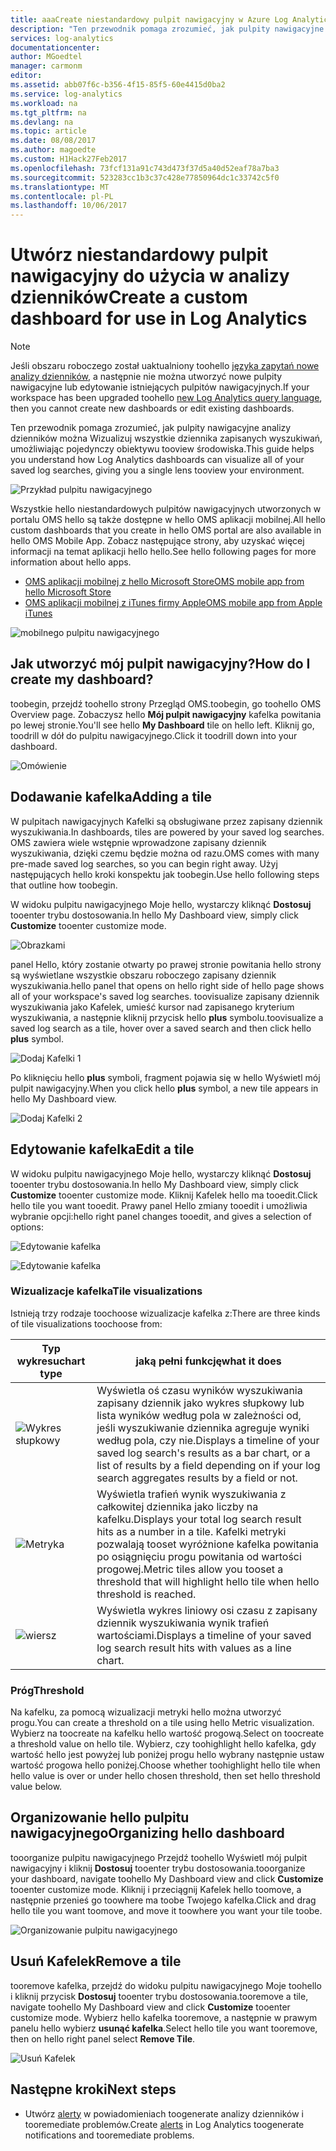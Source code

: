 ```yaml
---
title: aaaCreate niestandardowy pulpit nawigacyjny w Azure Log Analytics | Dokumentacja firmy Microsoft
description: "Ten przewodnik pomaga zrozumieć, jak pulpity nawigacyjne analizy dzienników można Wizualizuj wszystkie dziennika zapisanych wyszukiwań, umożliwiając pojedynczy obiektywu tooview środowiska."
services: log-analytics
documentationcenter: 
author: MGoedtel
manager: carmonm
editor: 
ms.assetid: abb07f6c-b356-4f15-85f5-60e4415d0ba2
ms.service: log-analytics
ms.workload: na
ms.tgt_pltfrm: na
ms.devlang: na
ms.topic: article
ms.date: 08/08/2017
ms.author: magoedte
ms.custom: H1Hack27Feb2017
ms.openlocfilehash: 73fcf131a91c743d473f37d5a40d52eaf78a7ba3
ms.sourcegitcommit: 523283cc1b3c37c428e77850964dc1c33742c5f0
ms.translationtype: MT
ms.contentlocale: pl-PL
ms.lasthandoff: 10/06/2017
---
```

# <a name="create-a-custom-dashboard-for-use-in-log-analytics"></a><span data-ttu-id="5f61e-103">Utwórz niestandardowy pulpit nawigacyjny do użycia w analizy dzienników</span><span class="sxs-lookup"><span data-stu-id="5f61e-103">Create a custom dashboard for use in Log Analytics</span></span>

>[!NOTE]
> <span data-ttu-id="5f61e-104">Jeśli obszaru roboczego został uaktualniony toohello [języka zapytań nowe analizy dzienników](log-analytics-log-search-upgrade.md), a następnie nie można utworzyć nowe pulpity nawigacyjne lub edytowanie istniejących pulpitów nawigacyjnych.</span><span class="sxs-lookup"><span data-stu-id="5f61e-104">If your workspace has been upgraded toohello [new Log Analytics query language](log-analytics-log-search-upgrade.md), then you cannot create new dashboards or edit existing dashboards.</span></span> 

<span data-ttu-id="5f61e-105">Ten przewodnik pomaga zrozumieć, jak pulpity nawigacyjne analizy dzienników można Wizualizuj wszystkie dziennika zapisanych wyszukiwań, umożliwiając pojedynczy obiektywu tooview środowiska.</span><span class="sxs-lookup"><span data-stu-id="5f61e-105">This guide helps you understand how Log Analytics dashboards can visualize all of your saved log searches, giving you a single lens tooview your environment.</span></span>

![Przykład pulpitu nawigacyjnego](./media/log-analytics-dashboards/oms-dashboards-example-dash.png)

<span data-ttu-id="5f61e-107">Wszystkie hello niestandardowych pulpitów nawigacyjnych utworzonych w portalu OMS hello są także dostępne w hello OMS aplikacji mobilnej.</span><span class="sxs-lookup"><span data-stu-id="5f61e-107">All hello custom dashboards that you create in hello OMS portal are also available in hello OMS Mobile App.</span></span> <span data-ttu-id="5f61e-108">Zobacz następujące strony, aby uzyskać więcej informacji na temat aplikacji hello hello.</span><span class="sxs-lookup"><span data-stu-id="5f61e-108">See hello following pages for more information about hello apps.</span></span>

* [<span data-ttu-id="5f61e-109">OMS aplikacji mobilnej z hello Microsoft Store</span><span class="sxs-lookup"><span data-stu-id="5f61e-109">OMS mobile app from hello Microsoft Store</span></span>](http://www.windowsphone.com/store/app/operational-insights/4823b935-83ce-466c-82bb-bd0a3f58d865)
* [<span data-ttu-id="5f61e-110">OMS aplikacji mobilnej z iTunes firmy Apple</span><span class="sxs-lookup"><span data-stu-id="5f61e-110">OMS mobile app from Apple iTunes</span></span>](https://itunes.apple.com/app/microsoft-operations-management/id1042424859?mt=8)

![mobilnego pulpitu nawigacyjnego](./media/log-analytics-dashboards/oms-search-mobile.png)

## <a name="how-do-i-create-my-dashboard"></a><span data-ttu-id="5f61e-112">Jak utworzyć mój pulpit nawigacyjny?</span><span class="sxs-lookup"><span data-stu-id="5f61e-112">How do I create my dashboard?</span></span>
<span data-ttu-id="5f61e-113">toobegin, przejdź toohello strony Przegląd OMS.</span><span class="sxs-lookup"><span data-stu-id="5f61e-113">toobegin, go toohello OMS Overview page.</span></span> <span data-ttu-id="5f61e-114">Zobaczysz hello **Mój pulpit nawigacyjny** kafelka powitania po lewej stronie.</span><span class="sxs-lookup"><span data-stu-id="5f61e-114">You'll see hello **My Dashboard** tile on hello left.</span></span> <span data-ttu-id="5f61e-115">Kliknij go, toodrill w dół do pulpitu nawigacyjnego.</span><span class="sxs-lookup"><span data-stu-id="5f61e-115">Click it toodrill down into your dashboard.</span></span>

![Omówienie](./media/log-analytics-dashboards/oms-dashboards-overview.png)

## <a name="adding-a-tile"></a><span data-ttu-id="5f61e-117">Dodawanie kafelka</span><span class="sxs-lookup"><span data-stu-id="5f61e-117">Adding a tile</span></span>
<span data-ttu-id="5f61e-118">W pulpitach nawigacyjnych Kafelki są obsługiwane przez zapisany dziennik wyszukiwania.</span><span class="sxs-lookup"><span data-stu-id="5f61e-118">In dashboards, tiles are powered by your saved log searches.</span></span> <span data-ttu-id="5f61e-119">OMS zawiera wiele wstępnie wprowadzone zapisany dziennik wyszukiwania, dzięki czemu będzie można od razu.</span><span class="sxs-lookup"><span data-stu-id="5f61e-119">OMS comes with many pre-made saved log searches, so you can begin right away.</span></span> <span data-ttu-id="5f61e-120">Użyj następujących hello kroki konspektu jak toobegin.</span><span class="sxs-lookup"><span data-stu-id="5f61e-120">Use hello following steps that outline how toobegin.</span></span>

<span data-ttu-id="5f61e-121">W widoku pulpitu nawigacyjnego Moje hello, wystarczy kliknąć **Dostosuj** tooenter trybu dostosowania.</span><span class="sxs-lookup"><span data-stu-id="5f61e-121">In hello My Dashboard view, simply click **Customize** tooenter customize mode.</span></span>

![Obrazkami](./media/log-analytics-dashboards/oms-dashboards-pictorial01.png)

 <span data-ttu-id="5f61e-123">panel Hello, który zostanie otwarty po prawej stronie powitania hello strony są wyświetlane wszystkie obszaru roboczego zapisany dziennik wyszukiwania.</span><span class="sxs-lookup"><span data-stu-id="5f61e-123">hello panel that opens on hello right side of hello page shows all of your workspace's saved log searches.</span></span> <span data-ttu-id="5f61e-124">toovisualize zapisany dziennik wyszukiwania jako Kafelek, umieść kursor nad zapisanego kryterium wyszukiwania, a następnie kliknij przycisk hello **plus** symbolu.</span><span class="sxs-lookup"><span data-stu-id="5f61e-124">toovisualize a saved log search as a tile,  hover over a saved search and then click hello **plus** symbol.</span></span>

![Dodaj Kafelki 1](./media/log-analytics-dashboards/oms-dashboards-pictorial02.png)

<span data-ttu-id="5f61e-126">Po kliknięciu hello **plus** symboli, fragment pojawia się w hello Wyświetl mój pulpit nawigacyjny.</span><span class="sxs-lookup"><span data-stu-id="5f61e-126">When you click hello **plus** symbol, a new tile appears in hello My Dashboard view.</span></span>

![Dodaj Kafelki 2](./media/log-analytics-dashboards/oms-dashboards-pictorial03.png)

## <a name="edit-a-tile"></a><span data-ttu-id="5f61e-128">Edytowanie kafelka</span><span class="sxs-lookup"><span data-stu-id="5f61e-128">Edit a tile</span></span>
<span data-ttu-id="5f61e-129">W widoku pulpitu nawigacyjnego Moje hello, wystarczy kliknąć **Dostosuj** tooenter trybu dostosowania.</span><span class="sxs-lookup"><span data-stu-id="5f61e-129">In hello My Dashboard view, simply click  **Customize** tooenter customize mode.</span></span> <span data-ttu-id="5f61e-130">Kliknij Kafelek hello ma tooedit.</span><span class="sxs-lookup"><span data-stu-id="5f61e-130">Click hello tile you want tooedit.</span></span> <span data-ttu-id="5f61e-131">Prawy panel Hello zmiany tooedit i umożliwia wybranie opcji:</span><span class="sxs-lookup"><span data-stu-id="5f61e-131">hello right panel changes tooedit, and gives a selection of options:</span></span>

![Edytowanie kafelka](./media/log-analytics-dashboards/oms-dashboards-pictorial04.png)

![Edytowanie kafelka](./media/log-analytics-dashboards/oms-dashboards-pictorial05.png)

### <a name="tile-visualizations"></a><span data-ttu-id="5f61e-134">Wizualizacje kafelka</span><span class="sxs-lookup"><span data-stu-id="5f61e-134">Tile visualizations</span></span>
<span data-ttu-id="5f61e-135">Istnieją trzy rodzaje toochoose wizualizacje kafelka z:</span><span class="sxs-lookup"><span data-stu-id="5f61e-135">There are three kinds of tile visualizations toochoose from:</span></span>

| <span data-ttu-id="5f61e-136">Typ wykresu</span><span class="sxs-lookup"><span data-stu-id="5f61e-136">chart type</span></span> | <span data-ttu-id="5f61e-137">jaką pełni funkcję</span><span class="sxs-lookup"><span data-stu-id="5f61e-137">what it does</span></span> |
| --- | --- |
| ![Wykres słupkowy](./media/log-analytics-dashboards/oms-dashboards-bar-chart.png) |<span data-ttu-id="5f61e-139">Wyświetla oś czasu wyników wyszukiwania zapisany dziennik jako wykres słupkowy lub lista wyników według pola w zależności od, jeśli wyszukiwanie dziennika agreguje wyniki według pola, czy nie.</span><span class="sxs-lookup"><span data-stu-id="5f61e-139">Displays a timeline of your saved log search's results as a bar chart, or a list of results by a field depending on if your log search aggregates results by a field or not.</span></span> |
| ![Metryka](./media/log-analytics-dashboards/oms-dashboards-metric.png) |<span data-ttu-id="5f61e-141">Wyświetla trafień wynik wyszukiwania z całkowitej dziennika jako liczby na kafelku.</span><span class="sxs-lookup"><span data-stu-id="5f61e-141">Displays your total log search result hits as a number in a tile.</span></span> <span data-ttu-id="5f61e-142">Kafelki metryki pozwalają tooset wyróżnione kafelka powitania po osiągnięciu progu powitania od wartości progowej.</span><span class="sxs-lookup"><span data-stu-id="5f61e-142">Metric tiles allow you tooset a threshold that will highlight hello tile when hello threshold is reached.</span></span> |
| ![wiersz](./media/log-analytics-dashboards/oms-dashboards-line.png) |<span data-ttu-id="5f61e-144">Wyświetla wykres liniowy osi czasu z zapisany dziennik wyszukiwania wynik trafień wartościami.</span><span class="sxs-lookup"><span data-stu-id="5f61e-144">Displays a timeline of your saved log search result hits with values as a line chart.</span></span> |

### <a name="threshold"></a><span data-ttu-id="5f61e-145">Próg</span><span class="sxs-lookup"><span data-stu-id="5f61e-145">Threshold</span></span>
<span data-ttu-id="5f61e-146">Na kafelku, za pomocą wizualizacji metryki hello można utworzyć progu.</span><span class="sxs-lookup"><span data-stu-id="5f61e-146">You can create a threshold on a tile using hello Metric visualization.</span></span> <span data-ttu-id="5f61e-147">Wybierz na toocreate na kafelku hello wartość progową.</span><span class="sxs-lookup"><span data-stu-id="5f61e-147">Select on toocreate a threshold value on hello tile.</span></span> <span data-ttu-id="5f61e-148">Wybierz, czy toohighlight hello kafelka, gdy wartość hello jest powyżej lub poniżej progu hello wybrany następnie ustaw wartość progowa hello poniżej.</span><span class="sxs-lookup"><span data-stu-id="5f61e-148">Choose whether toohighlight hello tile when hello value is over or under hello chosen threshold, then set hello threshold value below.</span></span>

## <a name="organizing-hello-dashboard"></a><span data-ttu-id="5f61e-149">Organizowanie hello pulpitu nawigacyjnego</span><span class="sxs-lookup"><span data-stu-id="5f61e-149">Organizing hello dashboard</span></span>
<span data-ttu-id="5f61e-150">tooorganize pulpitu nawigacyjnego Przejdź toohello Wyświetl mój pulpit nawigacyjny i kliknij **Dostosuj** tooenter trybu dostosowania.</span><span class="sxs-lookup"><span data-stu-id="5f61e-150">tooorganize your dashboard, navigate toohello My Dashboard view and click **Customize** tooenter customize mode.</span></span> <span data-ttu-id="5f61e-151">Kliknij i przeciągnij Kafelek hello toomove, a następnie przenieś go toowhere ma toobe Twojego kafelka.</span><span class="sxs-lookup"><span data-stu-id="5f61e-151">Click and drag hello tile you want toomove, and move it toowhere you want your tile toobe.</span></span>

![Organizowanie pulpitu nawigacyjnego](./media/log-analytics-dashboards/oms-dashboards-organize.png)

## <a name="remove-a-tile"></a><span data-ttu-id="5f61e-153">Usuń Kafelek</span><span class="sxs-lookup"><span data-stu-id="5f61e-153">Remove a tile</span></span>
<span data-ttu-id="5f61e-154">tooremove kafelka, przejdź do widoku pulpitu nawigacyjnego Moje toohello i kliknij przycisk **Dostosuj** tooenter trybu dostosowania.</span><span class="sxs-lookup"><span data-stu-id="5f61e-154">tooremove a tile, navigate toohello My Dashboard view and click **Customize** tooenter customize mode.</span></span> <span data-ttu-id="5f61e-155">Wybierz hello kafelka tooremove, a następnie w prawym panelu hello wybierz **usunąć kafelka**.</span><span class="sxs-lookup"><span data-stu-id="5f61e-155">Select hello tile you want tooremove, then on hello right panel select **Remove Tile**.</span></span>

![Usuń Kafelek](./media/log-analytics-dashboards/oms-dashboards-remove-tile.png)

## <a name="next-steps"></a><span data-ttu-id="5f61e-157">Następne kroki</span><span class="sxs-lookup"><span data-stu-id="5f61e-157">Next steps</span></span>
* <span data-ttu-id="5f61e-158">Utwórz [alerty](log-analytics-alerts.md) w powiadomieniach toogenerate analizy dzienników i tooremediate problemów.</span><span class="sxs-lookup"><span data-stu-id="5f61e-158">Create [alerts](log-analytics-alerts.md) in Log Analytics toogenerate notifications and tooremediate problems.</span></span>
